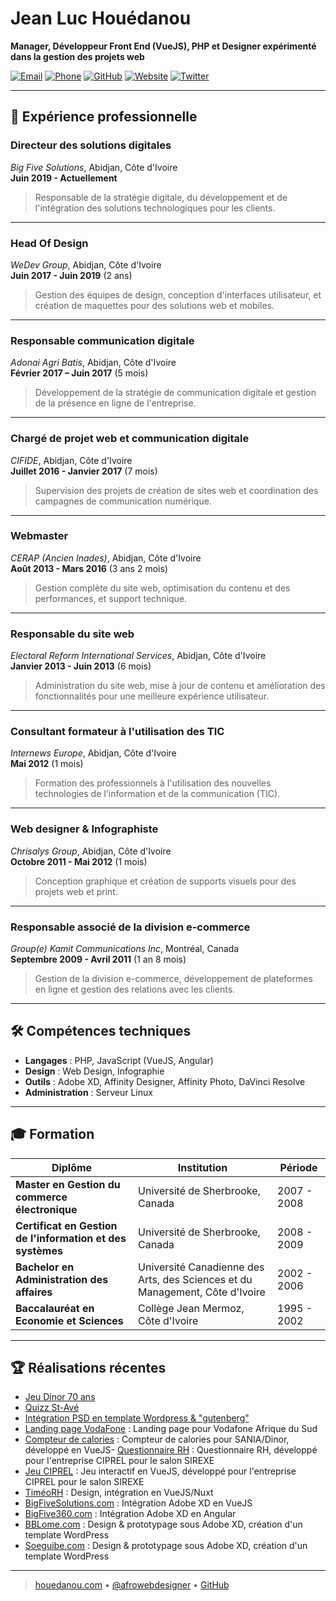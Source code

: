 # **Jean Luc Houédanou** 

**Manager, Développeur Front End (VueJS), PHP et Designer expérimenté dans la gestion des projets web**

[![Email](https://img.shields.io/badge/Email-jeanluc%40houedanou.com-blue)](mailto:jeanluc@houedanou.com)
[![Phone](https://img.shields.io/badge/Phone-%2B225%2007%2048%2034%2082%2021-green)](tel:+22507483482021)
[![GitHub](https://img.shields.io/badge/GitHub-jhouedanou-181717)](https://github.com/jhouedanou)
[![Website](https://img.shields.io/badge/Website-houedanou.com-orange)](https://houedanou.com)
[![Twitter](https://img.shields.io/badge/Twitter-%40afrowebdesigner-1DA1F2)](https://twitter.com/afrowebdesigner)


---

## 💼 **Expérience professionnelle**

### **Directeur des solutions digitales**

_Big Five Solutions_, Abidjan, Côte d'Ivoire  
**Juin 2019 - Actuellement**

> Responsable de la stratégie digitale, du développement et de l'intégration des solutions technologiques pour les clients.

---

### **Head Of Design**

_WeDev Group_, Abidjan, Côte d'Ivoire  
**Juin 2017 - Juin 2019** (2 ans)

> Gestion des équipes de design, conception d'interfaces utilisateur, et création de maquettes pour des solutions web et mobiles.

---

### **Responsable communication digitale**

_Adonai Agri Batis_, Abidjan, Côte d'Ivoire  
**Février 2017 – Juin 2017** (5 mois)

> Développement de la stratégie de communication digitale et gestion de la présence en ligne de l'entreprise.

---

### **Chargé de projet web et communication digitale**

_CIFIDE_, Abidjan, Côte d'Ivoire  
**Juillet 2016 - Janvier 2017** (7 mois)

> Supervision des projets de création de sites web et coordination des campagnes de communication numérique.

---

### **Webmaster**

_CERAP (Ancien Inades)_, Abidjan, Côte d'Ivoire  
**Août 2013 - Mars 2016** (3 ans 2 mois)

> Gestion complète du site web, optimisation du contenu et des performances, et support technique.

---

### **Responsable du site web**

_Electoral Reform International Services_, Abidjan, Côte d'Ivoire  
**Janvier 2013 - Juin 2013** (6 mois)

> Administration du site web, mise à jour de contenu et amélioration des fonctionnalités pour une meilleure expérience utilisateur.

---

### **Consultant formateur à l'utilisation des TIC**

_Internews Europe_, Abidjan, Côte d'Ivoire  
**Mai 2012** (1 mois)

> Formation des professionnels à l'utilisation des nouvelles technologies de l'information et de la communication (TIC).

---

### **Web designer & Infographiste**

_Chrisalys Group_, Abidjan, Côte d'Ivoire  
**Octobre 2011 - Mai 2012** (1 mois)

> Conception graphique et création de supports visuels pour des projets web et print.

---

### **Responsable associé de la division e-commerce**

_Group(e) Kamit Communications Inc_, Montréal, Canada  
**Septembre 2009 - Avril 2011** (1 an 8 mois)

> Gestion de la division e-commerce, développement de plateformes en ligne et gestion des relations avec les clients.

---

## 🛠 **Compétences techniques**

- **Langages** : PHP, JavaScript (VueJS, Angular)
- **Design** : Web Design, Infographie
- **Outils** : Adobe XD, Affinity Designer, Affinity Photo, DaVinci Resolve
- **Administration** : Serveur Linux

---

## 🎓 **Formation**

| Diplôme                                                    | Institution                                                                  | Période     |
| ---------------------------------------------------------- | ---------------------------------------------------------------------------- | ----------- |
| **Master en Gestion du commerce électronique**             | Université de Sherbrooke, Canada                                             | 2007 - 2008 |
| **Certificat en Gestion de l'information et des systèmes** | Université de Sherbrooke, Canada                                             | 2008 - 2009 |
| **Bachelor en Administration des affaires**                | Université Canadienne des Arts, des Sciences et du Management, Côte d'Ivoire | 2002 - 2006 |
| **Baccalauréat en Economie et Sciences**                   | Collège Jean Mermoz, Côte d'Ivoire                                           | 1995 - 2002 |

---

## 🏆 **Réalisations récentes**

- [Jeu Dinor 70 ans](https://roue.dinorapp.com/)
- [Quizz St-Avé](https://quizzstave.netlify.app/)
- [Intégration PSD en template Wordpress & "gutenberg"](https://soboa95ans.com)
- [Landing page VodaFone](https://txtengage-vodafone.vercel.app/) : Landing page pour Vodafone Afrique du Sud
- [Compteur de calories](https://dinor-calorie-counter-alt.vercel.app/) : Compteur de calories pour SANIA/Dinor, développé en VueJS- [Questionnaire RH](https://ciprelrh.netlify.app/) : Questionnaire RH, développé pour l'entreprise CIPREL pour le salon SIREXE
- [Jeu CIPREL](https://jeuciprel.vercel.app/) : Jeu interactif en VueJS, développé pour l'entreprise CIPREL pour le salon SIREXE
- [TiméoRH](https://timeo-rh.vercel.app/) : Design, intégration en VueJS/Nuxt
- [BigFiveSolutions.com](https://bigfivesolutions.com/) : Intégration Adobe XD en VueJS
- [BigFive360.com](https://bigfive360.com) : Intégration Adobe XD en Angular
- [BBLome.com](https://bblome.com) : Design & prototypage sous Adobe XD, création d'un template WordPress
- [Soeguibe.com](https://soeguibe.com) : Design & prototypage sous Adobe XD, création d'un template WordPress

---

> [houedanou.com](https://houedanou.com) • [@afrowebdesigner](https://twitter.com/afrowebdesigner) • [GitHub](https://github.com/jhouedanou)
